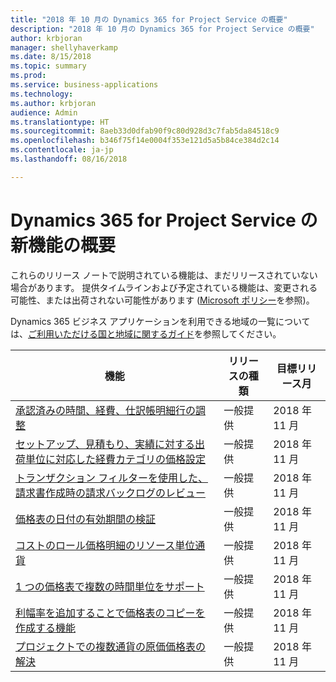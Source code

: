 ```yaml
---
title: "2018 年 10 月の Dynamics 365 for Project Service の概要"
description: "2018 年 10 月の Dynamics 365 for Project Service の概要"
author: krbjoran
manager: shellyhaverkamp
ms.date: 8/15/2018
ms.topic: summary
ms.prod: 
ms.service: business-applications
ms.technology: 
ms.author: krbjoran
audience: Admin
ms.translationtype: HT
ms.sourcegitcommit: 8aeb33d0dfab90f9c80d928d3c7fab5da84518c9
ms.openlocfilehash: b346f75f14e0004f353e121d5a5b84ce384d2c14
ms.contentlocale: ja-jp
ms.lasthandoff: 08/16/2018

---
```

#  <a name="summary-of-whats-new-in-dynamics-365-for-project-service"></a>Dynamics 365 for Project Service の新機能の概要

これらのリリース ノートで説明されている機能は、まだリリースされていない場合があります。 提供タイムラインおよび予定されている機能は、変更される可能性、または出荷されない可能性があります ([Microsoft ポリシー](https://go.microsoft.com/fwlink/p/?linkid=2007332)を参照)。

Dynamics 365 ビジネス アプリケーションを利用できる地域の一覧については、[ご利用いただける国と地域に関するガイド](https://aka.ms/dynamics_365_international_availability_deck)を参照してください。 


| 機能                                                                                                                                                                                                 | リリースの種類 | 目標リリース月 |
|---------------------------------------------------------------------------------------------------------------------------------------------------------------------------------------------------------|--------------|----------------------|
| [承認済みの時間、経費、仕訳帳明細行の調整](../project-service/customer-driven-enhancements/adjustments-approved-time-expense-journal-lines.md)                                       | 一般提供           | 2018 年 11 月          |
| [セットアップ、見積もり、実績に対する出荷単位に対応した経費カテゴリの価格設定](../project-service/customer-driven-enhancements/unit-aware-expense-category-pricing-setup-estimation-actuals.md)           | 一般提供           | 2018 年 11 月          |
| [トランザクション フィルターを使用した、請求書作成時の請求バックログのレビュー](../project-service/customer-driven-enhancements/use-transaction-filters-review-invoicing-backlog-creating-invoices.md) | 一般提供           | 2018 年 11 月          |
| [価格表の日付の有効期間の検証](../project-service/customer-driven-enhancements/date-effectivity-validations.md)                                                                       | 一般提供           | 2018 年 11 月          |
| [コストのロール価格明細のリソース単位通貨](../project-service/customer-driven-enhancements/resourcing-unit-currency-on-pricelist-lines.md)                                             | 一般提供           | 2018 年 11 月          |
| [1 つの価格表で複数の時間単位をサポート](../project-service/customer-driven-enhancements/Support-for-timeunit-for-resource-pricing.md)                                              | 一般提供           | 2018 年 11 月          |
| [利幅率を追加することで価格表のコピーを作成する機能](../project-service/customer-driven-enhancements/Copies-of-price-list-adding-markup.md)                                         | 一般提供           | 2018 年 11 月          |
| [プロジェクトでの複数通貨の原価価格表の解決](../project-service/customer-driven-enhancements/Resolution-of-cost-price-list-for-projects.md)                                           | 一般提供           | 2018 年 11 月          |

